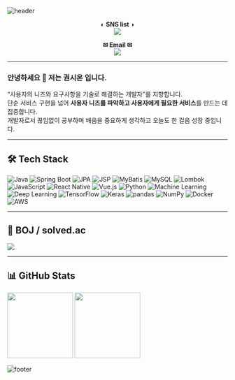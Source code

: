 <!-- 헤더 배너 -->
![header](https://capsule-render.vercel.app/api?type=waving&color=0:8E9EAB,100:EEF2F3&height=180&section=header&text=Welcome%20to%20Zion%20Kwon%20GitHub&fontSize=36&fontAlign=50&animation=fadeIn)

<p align="center">
  <b>◐ SNS list ◑</b><br/>
  <a href="https://github.com/ZionArizona">
    <img src="https://img.shields.io/badge/GitHub-181717?style=flat&logo=github&logoColor=white"/>
  </a>
</p>

<p align="center">
  <b>✉ Email ✉</b><br/>
  <a href="mailto:azzionkwon@gmail.com">
    <img src="https://img.shields.io/badge/Gmail-D14836?style=flat&logo=gmail&logoColor=white"/>
  </a>
</p>

---

### 안녕하세요 👋  저는 <b>권시온</b> 입니다.
“사용자의 니즈와 요구사항을 기술로 해결하는 개발자”를 지향합니다.  
단순 서비스 구현을 넘어 **사용자 니즈를 파악하고 사용자에게 필요한 서비스**를 만드는 데 집중합니다.  
개발자로서 끊임없이 공부하며 배움을 중요하게 생각하고 오늘도 한 걸음 성장 중입니다.

---

## 🛠 Tech Stack
![Java](https://img.shields.io/badge/Java-007396?style=flat&logo=openjdk&logoColor=white)
![Spring Boot](https://img.shields.io/badge/Spring%20Boot-6DB33F?style=flat&logo=springboot&logoColor=white)
![JPA](https://img.shields.io/badge/JPA-007396?style=flat&logo=java&logoColor=white)
![JSP](https://img.shields.io/badge/JSP-007396?style=flat&logo=java&logoColor=white)
![MyBatis](https://img.shields.io/badge/MyBatis-000000?style=flat)
![MySQL](https://img.shields.io/badge/MySQL-4479A1?style=flat&logo=mysql&logoColor=white)
![Lombok](https://img.shields.io/badge/Lombok-BC4B51?style=flat)
![JavaScript](https://img.shields.io/badge/JavaScript-F7DF1E?style=flat&logo=javascript&logoColor=black)
![React Native](https://img.shields.io/badge/React%20Native-61DAFB?style=flat&logo=react&logoColor=black)
![Vue.js](https://img.shields.io/badge/Vue.js-4FC08D?style=flat&logo=vue.js&logoColor=white)
![Python](https://img.shields.io/badge/Python-3776AB?style=flat&logo=python&logoColor=white)
![Machine Learning](https://img.shields.io/badge/Machine%20Learning-102230?style=flat)
![Deep Learning](https://img.shields.io/badge/Deep%20Learning-FF6F00?style=flat)
![TensorFlow](https://img.shields.io/badge/TensorFlow-FF6F00?style=flat&logo=tensorflow&logoColor=white)
![Keras](https://img.shields.io/badge/Keras-D00000?style=flat&logo=keras&logoColor=white)
![pandas](https://img.shields.io/badge/pandas-150458?style=flat&logo=pandas&logoColor=white)
![NumPy](https://img.shields.io/badge/NumPy-013243?style=flat&logo=numpy&logoColor=white)
![Docker](https://img.shields.io/badge/Docker-2496ED?style=flat&logo=docker&logoColor=white)
![AWS](https://img.shields.io/badge/AWS-232F3E?style=flat&logo=amazon-aws&logoColor=white)

---

## 🏅 BOJ / solved.ac
<a href="https://solved.ac/profile/kwonzion">
  <img src="https://mazassumnida.wtf/api/generate_badge?boj=kwonzion"/>
</a>

---

## 📊 GitHub Stats
<p>
  <img height="150" src="https://github-readme-stats.vercel.app/api?username=ZionArizona&show_icons=true&theme=algolia&rank_icon=default" />
  <img height="150" src="https://github-readme-stats.vercel.app/api/top-langs/?username=ZionArizona&layout=compact&theme=algolia" />
</p>

![footer](https://capsule-render.vercel.app/api?type=waving&color=0:EEF2F3,100:8E9EAB&height=120&section=footer)
